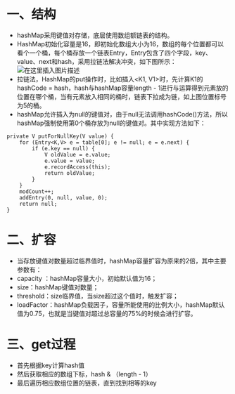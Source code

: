 
# 一、结构

   - hashMap采用键值对存储，底层使用数组额链表的结构。
   - HashMap初始化容量是16，即初始化数组大小为16，数组的每个位置都可以看个一个桶，每个桶存放一个链表Entry，Entry包含了四个字段，key、value、next和hash，采用拉链法解决冲突，如下图所示：
   ![在这里插入图片描述](https://img-blog.csdnimg.cn/20191014151850967.png?x-oss-process=image/watermark,type_ZmFuZ3poZW5naGVpdGk,shadow_10,text_aHR0cHM6Ly9ibG9nLmNzZG4ubmV0L1NvbmdTaXIwMDE=,size_16,color_FFFFFF,t_70)
   - 拉链法，HashMap的put操作时，比如插入<K1, V1>时，先计算K1的hashCode = hash，hash与hashMap容量length - 1进行与运算得到元素放的位置在哪个桶，当有元素放入相同的桶时，链表下拉成为链，如上图位置标号为5的桶。
   - hashMap允许插入为null的键值对，由于null无法调用hashCode()方法，所以hashMap强制使用第0个桶存放为null的键值对。其中实现方法如下：
   

```
private V putForNullKey(V value) {
    for (Entry<K,V> e = table[0]; e != null; e = e.next) {
        if (e.key == null) {
            V oldValue = e.value;
            e.value = value;
            e.recordAccess(this);
            return oldValue;
        }
    }
    modCount++;
    addEntry(0, null, value, 0);
    return null;
}
```
# 二、扩容
   - 当存放键值对数量超过临界值时，hashMap容量扩容为原来的2倍，其中主要参数有：
   - capacity	：hashMap容量大小，初始默认值为16；
   - size：hashMap键值对数量；
   - threshold：size临界值，当size超过这个值时，触发扩容；
   - loadFactor：hashMap负载因子，容量所能使用的比例大小，hashMap默认值为0.75，也就是当键值对超过总容量的75%的时候会进行扩容。
   
   
# 三、get过程
   - 首先根据key计算hash值
   - 然后获取相应的数组下标，hash & （length - 1）
   - 最后遍历相应数组位置的链表，直到找到相等的key